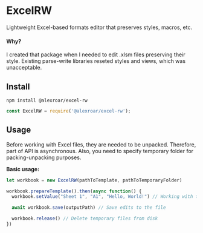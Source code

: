 # ExcelRW
Lightweight Excel-based formats editor that preserves styles, macros, etc.

#### Why?
I created that package when I needed to edit .xlsm files preserving their style. Existing parse-write libraries reseted styles and views, which was unacceptable. 

## Install

```shell script
npm install @alexroar/excel-rw
```

```js
const ExcelRW = require('@alexroar/excel-rw');
```

## Usage

Before working with Excel files, they are needed to be unpacked. Therefore, part of API is asynchronous. Also, you need to specify temporary folder for packing-unpacking purposes.

**Basic usage:**
```js
let workbook = new ExcelRW(pathToTemplate, pathToTemporaryFolder)

workbook.prepareTemplate().then(async function() {
  workbook.setValue("Sheet 1", "A1", "Hello, World!") // Working with template

  await workbook.save(outputPath) // Save edits to the file

  workbook.release() // Delete temporary files from disk
})
```
